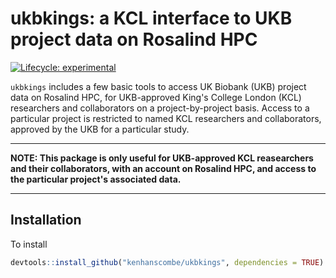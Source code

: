 # ukbkings: a KCL interface to UKB project data on Rosalind HPC

<!-- badges: start -->
[![Lifecycle: experimental](https://img.shields.io/badge/lifecycle-experimental-orange.svg)](https://www.tidyverse.org/lifecycle/#experimental)
<!-- badges: end -->

`ukbkings` includes a few basic tools to access UK Biobank (UKB) project data on
Rosalind HPC, for UKB-approved King's College London (KCL) researchers and
collaborators on a project-by-project basis. Access to a particular project is
restricted to named KCL researchers and collaborators, approved by the UKB for a
particular study.

***

**NOTE: This package is only useful for UKB-approved KCL reasearchers and their
collaborators, with an account on Rosalind HPC, and access to the particular
project's associated data.**

***

## Installation

To install

``` r
devtools::install_github("kenhanscombe/ukbkings", dependencies = TRUE)
```
